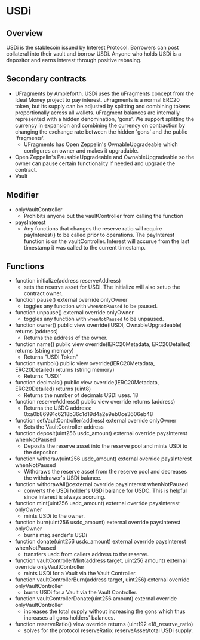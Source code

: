 # USDi

## Overview
USDi is the stablecoin issued by Interest Protocol. Borrowers can post collateral into their vault and borrow USDi. Anyone who holds USDi is a depositor and earns interest through positive rebasing.

## Secondary contracts
* UFragments by Ampleforth. USDi uses the uFragments concept from the Ideal Money project to pay interest. uFragments is a normal ERC20 token, but its supply can be adjusted by splitting and combining tokens proportionally across all wallets. uFragment balances are internally represented with a hidden denomination, 'gons'. We support splitting the currency in expansion and combining the currency on contraction by changing the exchange rate between the hidden 'gons' and the public 'fragments'.
    * UFragments has Open Zeppelin's OwnableUpgradeable which configures an owner and makes it upgradable.
* Open Zeppelin's PausableUpgradeable and OwnableUpgradeable so the owner can pause certain functionality if needed and upgrade the contract. 
* Vault

## Modifier
* onlyVaultController
    * Prohibits anyone but the vaultController from calling the function
* paysInterest
    * Any functions that changes the reserve ratio will require payInterest() to be called prior to operations. The payInterest function is on the vaultController. Interest will accurue from the last timestamp it was called to the current timestamp.

## Functions
* function initialize(address reserveAddress)
    * sets the reserve asset for USDi. The initialize will also setup the contract owner. 
* function pause() external override onlyOwner
    * toggles any function with `whenNotPaused` to be paused.
* function unpause() external override onlyOwner
    * toggles any function with `whenNotPaused` to be unpaused.
* function owner() public view override(IUSDI, OwnableUpgradeable) returns (address)
    * Returns the address of the owner. 
* function name() public view override(IERC20Metadata, ERC20Detailed) returns (string memory)
    * Returns "USDI Token"
* function symbol() public view override(IERC20Metadata, ERC20Detailed) returns (string memory)
    * Returns "USDI"
* function decimals() public view override(IERC20Metadata, ERC20Detailed) returns (uint8)
    * Returns the number of decimals USDI uses. 18
* function reserveAddress() public view override returns (address)
    * Returns the USDC address: 0xa0b86991c6218b36c1d19d4a2e9eb0ce3606eb48
* function setVaultController(address) external override onlyOwner
    * Sets the VaultController address
* function deposit(uint256 usdc_amount) external override paysInterest whenNotPaused
    * Deposits the reserve asset into the reserve pool and mints USDi to the depositor.
* function withdraw(uint256 usdc_amount) external override paysInterest whenNotPaused
    * Withdraws the reserve asset from the reserve pool and decreases the withdrawer's USDi balance.
* function withdrawAll()cexternal override paysInterest whenNotPaused
    * converts the USDi holder's USDi balance for USDC. This is helpful since interest is always accruing. 
* function mint(uint256 usdc_amount) external override paysInterest onlyOwner
    * mints USDi to the owner.
* function burn(uint256 usdc_amount) external override paysInterest onlyOwner
    * burns msg.sender's USDi
* function donate(uint256 usdc_amount) external override paysInterest whenNotPaused
    * transfers usdc from callers address to the reserve.  
* function vaultControllerMint(address target, uint256 amount) external override onlyVaultController
    * mints USDi for a Vault via the Vault Controller.
* function vaultControllerBurn(address target, uint256) external override onlyVaultController
    * burns USDi for a Vault via the Vault Controller. 
* function vaultControllerDonate(uint256 amount) external override onlyVaultController
    * increases the total supply without increasing the gons which thus increases all gons holders' balances.
* function reserveRatio() view override returns (uint192 e18_reserve_ratio)
    * solves for the protocol reserveRatio: reserveAsset/total USDi supply. 



